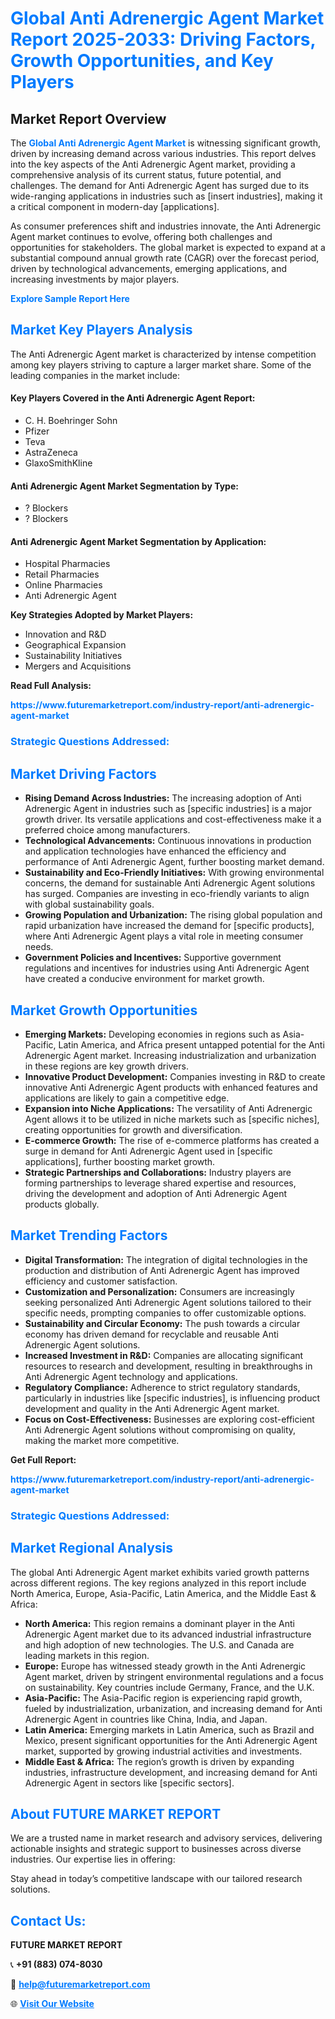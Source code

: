<h1 style="color: #007BFF;">Global Anti Adrenergic Agent Market Report 2025-2033: Driving Factors, Growth Opportunities, and Key Players</h1>

<section id="overview">
<h2>Market Report Overview</h2>
<p>The <a href="https://www.futuremarketreport.com/industry-report/anti-adrenergic-agent-market" style="color: #007BFF; text-decoration: none;"><strong>Global Anti Adrenergic Agent Market</strong></a> is witnessing significant growth, driven by increasing demand across various industries. This report delves into the key aspects of the Anti Adrenergic Agent market, providing a comprehensive analysis of its current status, future potential, and challenges. The demand for Anti Adrenergic Agent has surged due to its wide-ranging applications in industries such as [insert industries], making it a critical component in modern-day [applications].</p>
<p>As consumer preferences shift and industries innovate, the Anti Adrenergic Agent market continues to evolve, offering both challenges and opportunities for stakeholders. The global market is expected to expand at a substantial compound annual growth rate (CAGR) over the forecast period, driven by technological advancements, emerging applications, and increasing investments by major players.</p>
</section>

<section id="overview">
<p><a href="https://www.futuremarketreport.com/request-sample/reportId=112593" style="color: #007BFF; text-decoration: none;"><strong>Explore Sample Report Here</strong></a></p>
</section>

<section id="key-players">
<h2 style="color: #007BFF;">Market Key Players Analysis</h2>
<p>The Anti Adrenergic Agent market is characterized by intense competition among key players striving to capture a larger market share. Some of the leading companies in the market include:</p>
<h4>Key Players Covered in the Anti Adrenergic Agent Report:</h4>
<ul><li>C. H. Boehringer Sohn</li><li>Pfizer</li><li>Teva</li><li>AstraZeneca</li><li>GlaxoSmithKline</li></ul>
<h4>Anti Adrenergic Agent Market Segmentation by Type:</h4>
<ul><li>? Blockers</li><li>? Blockers</li></ul>

<h4>Anti Adrenergic Agent Market Segmentation by Application:</h4>
<ul><li>Hospital Pharmacies</li><li>Retail Pharmacies</li><li>Online Pharmacies</li><li>Anti Adrenergic Agent</li></ul>
<p><strong>Key Strategies Adopted by Market Players:</strong></p>
<ul>
<li>Innovation and R&D</li>
<li>Geographical Expansion</li>
<li>Sustainability Initiatives</li>
<li>Mergers and Acquisitions</li>
</ul>
</section>

<section>
<p><strong>Read Full Analysis: </strong></p><a href="https://www.futuremarketreport.com/industry-report/anti-adrenergic-agent-market" style="color: #007BFF; text-decoration: none;"><strong>https://www.futuremarketreport.com/industry-report/anti-adrenergic-agent-market</strong></a>
<h3 style="color: #007BFF;">Strategic Questions Addressed:</h3>
</section>

<section id="driving-factors">
<h2 style="color: #007BFF;">Market Driving Factors</h2>
<ul>
<li><strong>Rising Demand Across Industries:</strong> The increasing adoption of Anti Adrenergic Agent in industries such as [specific industries] is a major growth driver. Its versatile applications and cost-effectiveness make it a preferred choice among manufacturers.</li>
<li><strong>Technological Advancements:</strong> Continuous innovations in production and application technologies have enhanced the efficiency and performance of Anti Adrenergic Agent, further boosting market demand.</li>
<li><strong>Sustainability and Eco-Friendly Initiatives:</strong> With growing environmental concerns, the demand for sustainable Anti Adrenergic Agent solutions has surged. Companies are investing in eco-friendly variants to align with global sustainability goals.</li>
<li><strong>Growing Population and Urbanization:</strong> The rising global population and rapid urbanization have increased the demand for [specific products], where Anti Adrenergic Agent plays a vital role in meeting consumer needs.</li>
<li><strong>Government Policies and Incentives:</strong> Supportive government regulations and incentives for industries using Anti Adrenergic Agent have created a conducive environment for market growth.</li>
</ul>
</section>

<section id="growth-opportunities">
<h2 style="color: #007BFF;">Market Growth Opportunities</h2>
<ul>
<li><strong>Emerging Markets:</strong> Developing economies in regions such as Asia-Pacific, Latin America, and Africa present untapped potential for the Anti Adrenergic Agent market. Increasing industrialization and urbanization in these regions are key growth drivers.</li>
<li><strong>Innovative Product Development:</strong> Companies investing in R&D to create innovative Anti Adrenergic Agent products with enhanced features and applications are likely to gain a competitive edge.</li>
<li><strong>Expansion into Niche Applications:</strong> The versatility of Anti Adrenergic Agent allows it to be utilized in niche markets such as [specific niches], creating opportunities for growth and diversification.</li>
<li><strong>E-commerce Growth:</strong> The rise of e-commerce platforms has created a surge in demand for Anti Adrenergic Agent used in [specific applications], further boosting market growth.</li>
<li><strong>Strategic Partnerships and Collaborations:</strong> Industry players are forming partnerships to leverage shared expertise and resources, driving the development and adoption of Anti Adrenergic Agent products globally.</li>
</ul>
</section>

<section id="trending-factors">
<h2 style="color: #007BFF;">Market Trending Factors</h2>
<ul>
<li><strong>Digital Transformation:</strong> The integration of digital technologies in the production and distribution of Anti Adrenergic Agent has improved efficiency and customer satisfaction.</li>
<li><strong>Customization and Personalization:</strong> Consumers are increasingly seeking personalized Anti Adrenergic Agent solutions tailored to their specific needs, prompting companies to offer customizable options.</li>
<li><strong>Sustainability and Circular Economy:</strong> The push towards a circular economy has driven demand for recyclable and reusable Anti Adrenergic Agent solutions.</li>
<li><strong>Increased Investment in R&D:</strong> Companies are allocating significant resources to research and development, resulting in breakthroughs in Anti Adrenergic Agent technology and applications.</li>
<li><strong>Regulatory Compliance:</strong> Adherence to strict regulatory standards, particularly in industries like [specific industries], is influencing product development and quality in the Anti Adrenergic Agent market.</li>
<li><strong>Focus on Cost-Effectiveness:</strong> Businesses are exploring cost-efficient Anti Adrenergic Agent solutions without compromising on quality, making the market more competitive.</li>
</ul>
</section>

<section>
<p><strong>Get Full Report: </strong></p><a href="https://www.futuremarketreport.com/industry-report/anti-adrenergic-agent-market" style="color: #007BFF; text-decoration: none;"><strong>https://www.futuremarketreport.com/industry-report/anti-adrenergic-agent-market</strong></a>
<h3 style="color: #007BFF;">Strategic Questions Addressed:</h3>
</section>


<section id="regional-analysis">
<h2 style="color: #007BFF;">Market Regional Analysis</h2>
<p>The global Anti Adrenergic Agent market exhibits varied growth patterns across different regions. The key regions analyzed in this report include North America, Europe, Asia-Pacific, Latin America, and the Middle East & Africa:</p>
<ul>
<li><strong>North America:</strong> This region remains a dominant player in the Anti Adrenergic Agent market due to its advanced industrial infrastructure and high adoption of new technologies. The U.S. and Canada are leading markets in this region.</li>
<li><strong>Europe:</strong> Europe has witnessed steady growth in the Anti Adrenergic Agent market, driven by stringent environmental regulations and a focus on sustainability. Key countries include Germany, France, and the U.K.</li>
<li><strong>Asia-Pacific:</strong> The Asia-Pacific region is experiencing rapid growth, fueled by industrialization, urbanization, and increasing demand for Anti Adrenergic Agent in countries like China, India, and Japan.</li>
<li><strong>Latin America:</strong> Emerging markets in Latin America, such as Brazil and Mexico, present significant opportunities for the Anti Adrenergic Agent market, supported by growing industrial activities and investments.</li>
<li><strong>Middle East & Africa:</strong> The region’s growth is driven by expanding industries, infrastructure development, and increasing demand for Anti Adrenergic Agent in sectors like [specific sectors].</li>
</ul>
</section>

<footer>
<h2 style="color: #007BFF;">About FUTURE MARKET REPORT</h2>
<p>We are a trusted name in market research and advisory services, delivering actionable insights and strategic support to businesses across diverse industries. Our expertise lies in offering:</p>

<p>Stay ahead in today’s competitive landscape with our tailored research solutions.</p>

<h2 style="color: #007BFF;">Contact Us:</h2>
<p><strong>FUTURE MARKET REPORT</strong></p>
<p>📞 <strong>+91 (883) 074-8030</strong></p>
<p>📧 <strong><a href="mailto:help@futuremarketreport.com" style="color: #007BFF;">help@futuremarketreport.com</a></strong></p>
<p>🌐 <strong><a href="https://www.futuremarketreport.com/" style="color: #007BFF;">Visit Our Website</a></strong></p>
</footer>